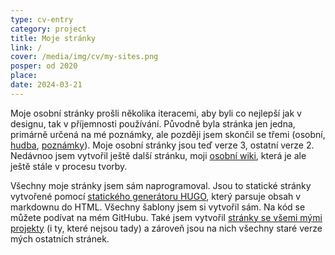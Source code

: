 ```yaml
---
type: cv-entry
category: project
title: Moje stránky
link: /
cover: /media/img/cv/my-sites.png
posper: od 2020
place: 
date: 2024-03-21
---
```

Moje osobní stránky prošli několika iteracemi, aby byli co nejlepší jak v designu, tak v příjemnosti používání. Původně byla stránka jen jedna, primárně určená na mé poznámky, ale později jsem skončil se třemi (osobní, [hudba](https://music.pgersl.xyz), [poznámky](https://notes.pgersl.xyz)). Moje osobní stránky jsou teď verze 3, ostatní verze 2. Nedávnoo jsem vytvořil ještě další stránku, moji [osobní wiki](https://wiki.pgersl.xyz), která je ale ještě stále v procesu tvorby.

Všechny moje stránky jsem sám naprogramoval. Jsou to statické stránky vytvořené pomocí [statického generátoru HUGO](https://gohugo.io/), který parsuje obsah v markdownu do HTML. Všechny šablony jsem si vytvořil sám. Na kód se můžete podívat na mém GitHubu. Také jsem vytvořil [stránky se všemi mými projekty](https://projects.pgersl.xyz/) (i ty, které nejsou tady) a zároveň jsou na nich všechny staré verze mých ostatních stránek.